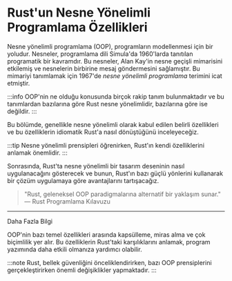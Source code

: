 # Rust'un Nesne Yönelimli Programlama Özellikleri

Nesne yönelimli programlama (OOP), programların modellenmesi için bir yoludur. Nesneler, programlama dili Simula'da 1960'larda tanıtılan programatik bir kavramdır. Bu nesneler, Alan Kay'in nesne geçişli mimarisini etkilemiş ve nesnelerin birbirine mesaj göndermesini sağlamıştır. Bu mimariyi tanımlamak için 1967'de *nesne yönelimli programlama* terimini icat etmiştir. 

:::info
OOP'nin ne olduğu konusunda birçok rakip tanım bulunmaktadır ve bu tanımlardan bazılarına göre Rust nesne yönelimlidir, bazılarına göre ise değildir.
:::

Bu bölümde, genellikle nesne yönelimli olarak kabul edilen belirli özellikleri ve bu özelliklerin idiomatik Rust'a nasıl dönüştüğünü inceleyeceğiz. 

:::tip
Nesne yönelimli prensipleri öğrenirken, Rust'ın kendi özelliklerini anlamak önemlidir.
:::

Sonrasında, Rust'ta nesne yönelimli bir tasarım deseninin nasıl uygulanacağını gösterecek ve bunun, Rust'ın bazı güçlü yönlerini kullanarak bir çözüm uygulamaya göre avantajlarını tartışacağız. 

> "Rust, geleneksel OOP paradigmalarına alternatif bir yaklaşım sunar."  
> — Rust Programlama Kılavuzu

--- 


Daha Fazla Bilgi
  
OOP'nin bazı temel özellikleri arasında kapsülleme, miras alma ve çok biçimlilik yer alır. Bu özelliklerin Rust'taki karşılıklarını anlamak, program yazımında daha etkili olmanıza yardımcı olabilir.

:::note
Rust, bellek güvenliğini önceliklendirirken, bazı OOP prensiplerini gerçekleştirirken önemli değişiklikler yapmaktadır.
:::

